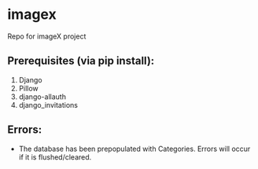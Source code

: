 # imagex
Repo for imageX project

## Prerequisites (via pip install):
1. Django
2. Pillow
3. django-allauth
4. django_invitations

## Errors:
- The database has been prepopulated with Categories. Errors will occur if it is flushed/cleared.